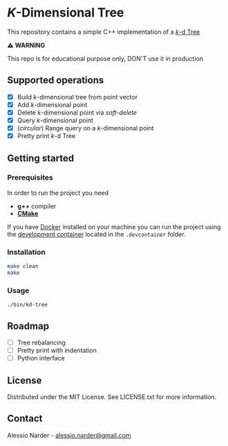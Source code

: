 # _K_-Dimensional Tree

This repository contains a simple C++ implementation of a [_k_-d Tree](https://en.wikipedia.org/wiki/_k_-d_tree)

:warning: **WARNING**

This repo is for educational purpose only, DON'T use it in production

## Supported operations

- [x] Build _k_-dimensional tree from point vector
- [x] Add _k_-dimensional point
- [x] Delete _k_-dimensional point via _soft-delete_
- [x] Query _k_-dimensional point
- [x] (_circular_) Range query on a _k_-dimensional point 
- [x] Pretty print _k_-d Tree

## Getting started

### Prerequisites

In order to run the project you need

- **g++** compiler
- [**CMake**](https://cmake.org/)

If you have [Docker](https://docs.docker.com/engine/install/) installed on your machine you can run the project using the [development container]((https://containers.dev/) ) located in the `.devcontainer` folder.

### Installation

```bash
make clean
make
```

### Usage

```
./bin/kd-tree
```

## Roadmap

- [ ] Tree rebalancing
- [ ] Pretty print with indentation
- [ ] Python interface

## License
Distributed under the MIT License. See LICENSE.txt for more information.

## Contact

Alessio Narder - <a href="mailto:alessio.narder@gmail.com">alessio.narder@gmail.com</a>
